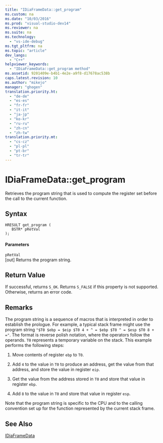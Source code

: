 ```yaml
---
title: "IDiaFrameData::get_program"
ms.custom: na
ms.date: "10/03/2016"
ms.prod: "visual-studio-dev14"
ms.reviewer: na
ms.suite: na
ms.technology: 
  - "vs-ide-debug"
ms.tgt_pltfrm: na
ms.topic: "article"
dev_langs: 
  - "C++"
helpviewer_keywords: 
  - "IDiaFrameData::get_program method"
ms.assetid: 9201409e-b4b1-4e2e-a9f8-d17678ac538b
caps.latest.revision: 10
ms.author: "mikejo"
manager: "ghogen"
translation.priority.ht: 
  - "de-de"
  - "es-es"
  - "fr-fr"
  - "it-it"
  - "ja-jp"
  - "ko-kr"
  - "ru-ru"
  - "zh-cn"
  - "zh-tw"
translation.priority.mt: 
  - "cs-cz"
  - "pl-pl"
  - "pt-br"
  - "tr-tr"
---
```

# IDiaFrameData::get_program
Retrieves the program string that is used to compute the register set before the call to the current function.  
  
## Syntax  
  
```cpp#  
HRESULT get_program (   
   BSTR* pRetVal  
);  
```  
  
#### Parameters  
 `pRetVal`  
 [out] Returns the program string.  
  
## Return Value  
 If successful, returns `S_OK`. Returns `S_FALSE` if this property is not supported. Otherwise, returns an error code.  
  
## Remarks  
 The program string is a sequence of macros that is interpreted in order to establish the prologue. For example, a typical stack frame might use the program string `"$T0 $ebp = $eip $T0 4 + ^ = $ebp $T0 ^ = $esp $T0 8 + ="`. The format is reverse polish notation, where the operators follow the operands. `T0` represents a temporary variable on the stack. This example performs the following steps:  
  
1.  Move contents of register `ebp` to `T0`.  
  
2.  Add `4` to the value in `T0` to produce an address, get the value from that address, and store the value in register `eip`.  
  
3.  Get the value from the address stored in `T0` and store that value in register `ebp`.  
  
4.  Add `8` to the value in `T0` and store that value in register `esp`.  
  
 Note that the program string is specific to the CPU and to the calling convention set up for the function represented by the current stack frame.  
  
## See Also  
 [IDiaFrameData](../debugger/idiaframedata.md)
